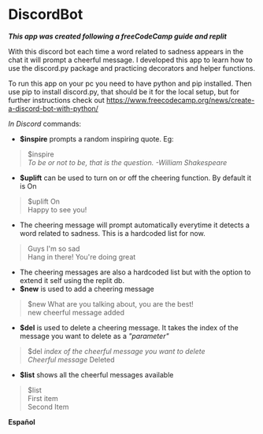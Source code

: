 # DiscordBot

***This app was created following a freeCodeCamp guide and replit***

With this discord bot each time a word related to sadness appears in the chat it will prompt a cheerful message.
I developed this app to learn how to use the discord.py package and practicing decorators and helper functions.

To run this app on your pc you need to have python and pip installed. Then use pip to install discord.py, that should be it for the local setup, but for further instructions check out https://www.freecodecamp.org/news/create-a-discord-bot-with-python/   

*In Discord* commands:

- **$inspire** prompts a random inspiring quote. Eg:
> $inspire   
> *To be or not to be, that is the question. -William Shakespeare*   

- **$uplift** can be used to turn on or off the cheering function. By default it is On
> $uplift On   
> Happy to see you!

- The cheering message will prompt automatically everytime it detects a word related to sadness. This is a hardcoded list for now.
> Guys I'm so sad   
> Hang in there! You're doing great

- The cheering messages are also a hardcoded list but with the option to extend it self using the replit db.
- **$new** is used to add a cheering message
> $new What are you talking about, you are the best!   
> new cheerful message added

- **$del** is used to delete a cheering message. It takes the index of the message you want to delete as a *"parameter"*
> $del *index of the cheerful message you want to delete*   
> *Cheerful message* Deleted

- **$list** shows all the cheerful messages available
> $list   
> First item    
> Second Item   

**Español**
